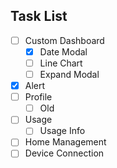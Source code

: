 ## Task List
- [ ] Custom Dashboard
  - [x] Date Modal
  - [ ] Line Chart
  - [ ] Expand Modal

- [x] Alert
- [ ] Profile
  - [ ] Old
- [ ] Usage
  - [ ] Usage Info

- [ ] Home Management
- [ ] Device Connection